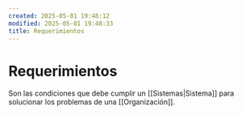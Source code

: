 ```yaml
---
created: 2025-05-01 19:48:12
modified: 2025-05-01 19:48:33
title: Requerimientos
---
```


# Requerimientos

Son las condiciones que debe cumplir un [[Sistemas|Sistema]] para solucionar los problemas de una [[Organización]].
